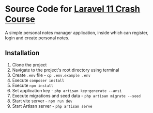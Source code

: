 # Source Code for [Laravel 11 Crash Course](https://youtu.be/eUNWzJUvkCA)

A simple personal notes manager application, inside which can register, login and create personal notes.



## Installation
1. Clone the project
2. Navigate to the project's root directory using terminal
3. Create `.env` file - `cp .env.example .env`
4. Execute `composer install`
5. Execute `npm install`
6. Set application key - `php artisan key:generate --ansi`
7. Execute migrations and seed data - `php artisan migrate --seed`
8. Start vite server - `npm run dev`
9. Start Artisan server - `php artisan serve`
